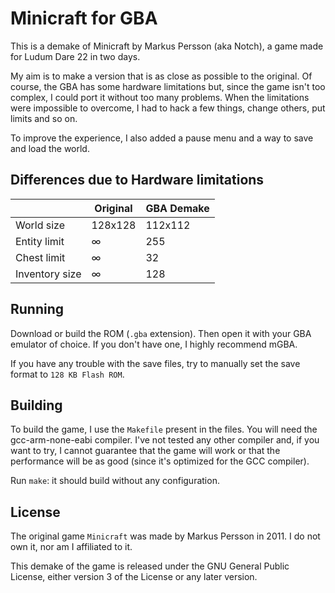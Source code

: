 # Minicraft for GBA

This is a demake of Minicraft by Markus Persson (aka Notch), a game made for
Ludum Dare 22 in two days.

My aim is to make a version that is as close as possible to the original.
Of course, the GBA has some hardware limitations but, since the game isn't too
complex, I could port it without too many problems.
When the limitations were impossible to overcome, I had to hack a few things,
change others, put limits and so on.

To improve the experience, I also added a pause menu and a way to save and load
the world.

## Differences due to Hardware limitations
|                | Original | GBA Demake |
| -------------- | -------- | ---------- |
| World size     | 128x128  | 112x112    |
| Entity limit   | ∞        | 255        |
| Chest limit    | ∞        | 32         |
| Inventory size | ∞        | 128        |

## Running
Download or build the ROM (`.gba` extension). Then open it with your GBA
emulator of choice. If you don't have one, I highly recommend mGBA.

If you have any trouble with the save files, try to manually set the save format
to `128 KB Flash ROM`.

## Building
To build the game, I use the `Makefile` present in the files.
You will need the gcc-arm-none-eabi compiler. I've not tested any other compiler
and, if you want to try, I cannot guarantee that the game will work or that the
performance will be as good (since it's optimized for the GCC compiler).

Run `make`: it should build without any configuration.

## License
The original game `Minicraft` was made by Markus Persson in 2011.
I do not own it, nor am I affiliated to it.

This demake of the game is released under the GNU General Public License, either
version 3 of the License or any later version.
